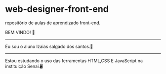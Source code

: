 # web-designer-front-end
repositório de aulas de aprendizado front-end.

BEM VINDO! 🤙
<hr>
Eu sou o aluno Izaias salgado dos santos.🤾
<hr>
Estou estudando o uso das ferramentas HTML,CSS E JavaScript na instituição Senai.🖥️


